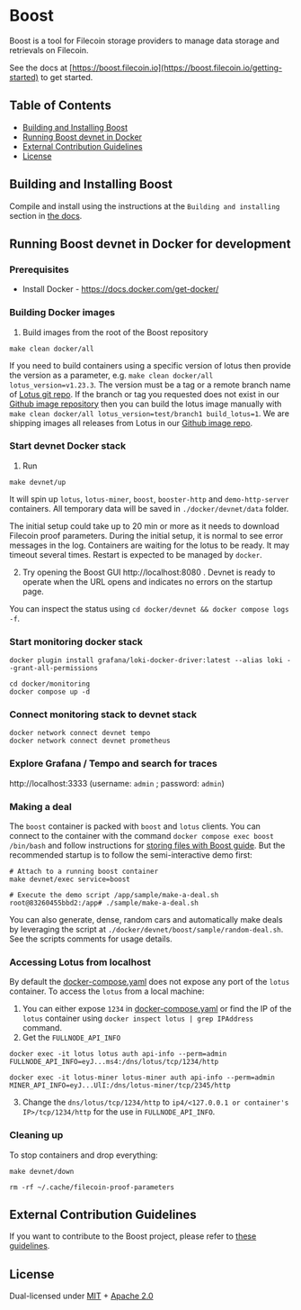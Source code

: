 # Boost

Boost is a tool for Filecoin storage providers to manage data storage and retrievals on Filecoin.

See the docs at [https://boost.filecoin.io](https://boost.filecoin.io/getting-started) to get started.

## Table of Contents

- [Building and Installing Boost](#building-and-installing-boost)
- [Running Boost devnet in Docker](#running-boost-devnet-in-docker-for-development)
- [External Contribution Guidelines](#external-contribution-guidelines)
- [License](#license)

## Building and Installing Boost

Compile and install using the instructions at the `Building and installing` section in [the docs](https://boost.filecoin.io/getting-started#building-and-installing).

## Running Boost devnet in Docker for development

### Prerequisites
* Install Docker - https://docs.docker.com/get-docker/

### Building Docker images

1. Build images from the root of the Boost repository

```
make clean docker/all
```

If you need to build containers using a specific version of lotus then provide the version as a parameter, e.g. `make clean docker/all lotus_version=v1.23.3`. The version must be a tag or a remote branch name of [Lotus git repo](https://github.com/filecoin-project/lotus).
If the branch or tag you requested does not exist in our [Github image repository](https://github.com/filecoin-shipyard/lotus-containers/pkgs/container/lotus-containers) then you can build the lotus image manually with  `make clean docker/all lotus_version=test/branch1 build_lotus=1`. We are shipping images all releases from Lotus in our [Github image repo](https://github.com/filecoin-shipyard/lotus-containers/pkgs/container/lotus-containers).

### Start devnet Docker stack

1. Run

```
make devnet/up
```

It will spin up `lotus`, `lotus-miner`, `boost`, `booster-http` and `demo-http-server` containers. All temporary data will be saved in `./docker/devnet/data` folder.

The initial setup could take up to 20 min or more as it needs to download Filecoin proof parameters. During the initial setup, it is normal to see error messages in the log. Containers are waiting for the lotus to be ready. It may timeout several times. Restart is expected to be managed by `docker`.

2. Try opening the Boost GUI http://localhost:8080 . Devnet is ready to operate when the URL opens and indicates no errors on the startup page.

You can inspect the status using `cd docker/devnet && docker compose logs -f`.

### Start monitoring docker stack

```
docker plugin install grafana/loki-docker-driver:latest --alias loki --grant-all-permissions

cd docker/monitoring
docker compose up -d
```

### Connect monitoring stack to devnet stack

```
docker network connect devnet tempo
docker network connect devnet prometheus
```

### Explore Grafana / Tempo and search for traces

http://localhost:3333 (username: `admin` ; password: `admin`)

### Making a deal

The `boost` container is packed with `boost` and `lotus` clients. You can connect to the container with the command `docker compose exec boost /bin/bash` and follow instructions for [storing files with Boost guide](https://boost.filecoin.io/tutorials/how-to-store-files-with-boost-on-filecoin). But the recommended startup is to follow the semi-interactive demo first:

```
# Attach to a running boost container
make devnet/exec service=boost

# Execute the demo script /app/sample/make-a-deal.sh
root@83260455bbd2:/app# ./sample/make-a-deal.sh
```

You can also generate, dense, random cars and automatically make deals by leveraging the script at `./docker/devnet/boost/sample/random-deal.sh`. See the scripts comments for usage details.

### Accessing Lotus from localhost

By default the [docker-compose.yaml](./docker-compose.yaml) does not expose any port of the `lotus` container. To access the `lotus` from a local machine:
1. You can either expose `1234` in [docker-compose.yaml](./docker-compose.yaml) or find the IP of the `lotus` container using `docker inspect lotus | grep IPAddress` command.
2. Get the `FULLNODE_API_INFO`
```
docker exec -it lotus lotus auth api-info --perm=admin
FULLNODE_API_INFO=eyJ...ms4:/dns/lotus/tcp/1234/http

docker exec -it lotus-miner lotus-miner auth api-info --perm=admin
MINER_API_INFO=eyJ...UlI:/dns/lotus-miner/tcp/2345/http
```
3. Change the `dns/lotus/tcp/1234/http` to `ip4/<127.0.0.1 or container's IP>/tcp/1234/http` for the use in `FULLNODE_API_INFO`.

### Cleaning up

To stop containers and drop everything:
```
make devnet/down

rm -rf ~/.cache/filecoin-proof-parameters
```

## External Contribution Guidelines
If you want to contribute to the Boost project, please refer to [these guidelines](./CONTRIBUTING.md). 

## License

Dual-licensed under [MIT](https://github.com/filecoin-project/boost/blob/main/LICENSE-MIT) + [Apache 2.0](https://github.com/filecoin-project/boost/blob/main/LICENSE-APACHE)
